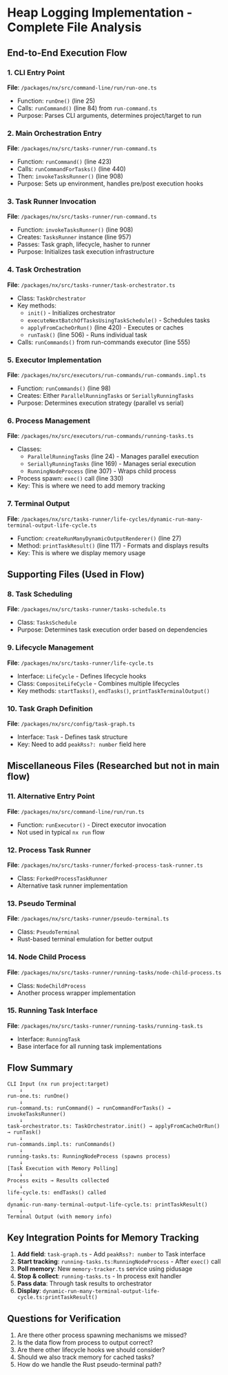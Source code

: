 # Heap Logging Implementation - Complete File Analysis

## End-to-End Execution Flow

### 1. CLI Entry Point
**File**: `/packages/nx/src/command-line/run/run-one.ts`
- Function: `runOne()` (line 25)
- Calls: `runCommand()` (line 84) from `run-command.ts`
- Purpose: Parses CLI arguments, determines project/target to run

### 2. Main Orchestration Entry
**File**: `/packages/nx/src/tasks-runner/run-command.ts`
- Function: `runCommand()` (line 423)
- Calls: `runCommandForTasks()` (line 440)
- Then: `invokeTasksRunner()` (line 908)
- Purpose: Sets up environment, handles pre/post execution hooks

### 3. Task Runner Invocation
**File**: `/packages/nx/src/tasks-runner/run-command.ts`
- Function: `invokeTasksRunner()` (line 908)
- Creates: `TasksRunner` instance (line 957)
- Passes: Task graph, lifecycle, hasher to runner
- Purpose: Initializes task execution infrastructure

### 4. Task Orchestration
**File**: `/packages/nx/src/tasks-runner/task-orchestrator.ts`
- Class: `TaskOrchestrator`
- Key methods:
  - `init()` - Initializes orchestrator
  - `executeNextBatchOfTasksUsingTaskSchedule()` - Schedules tasks
  - `applyFromCacheOrRun()` (line 420) - Executes or caches
  - `runTask()` (line 506) - Runs individual task
- Calls: `runCommands()` from run-commands executor (line 555)

### 5. Executor Implementation
**File**: `/packages/nx/src/executors/run-commands/run-commands.impl.ts`
- Function: `runCommands()` (line 98)
- Creates: Either `ParallelRunningTasks` or `SeriallyRunningTasks`
- Purpose: Determines execution strategy (parallel vs serial)

### 6. Process Management
**File**: `/packages/nx/src/executors/run-commands/running-tasks.ts`
- Classes:
  - `ParallelRunningTasks` (line 24) - Manages parallel execution
  - `SeriallyRunningTasks` (line 169) - Manages serial execution
  - `RunningNodeProcess` (line 307) - Wraps child process
- Process spawn: `exec()` call (line 330)
- Key: This is where we need to add memory tracking

### 7. Terminal Output
**File**: `/packages/nx/src/tasks-runner/life-cycles/dynamic-run-many-terminal-output-life-cycle.ts`
- Function: `createRunManyDynamicOutputRenderer()` (line 27)
- Method: `printTaskResult()` (line 117) - Formats and displays results
- Key: This is where we display memory usage

## Supporting Files (Used in Flow)

### 8. Task Scheduling
**File**: `/packages/nx/src/tasks-runner/tasks-schedule.ts`
- Class: `TasksSchedule`
- Purpose: Determines task execution order based on dependencies

### 9. Lifecycle Management
**File**: `/packages/nx/src/tasks-runner/life-cycle.ts`
- Interface: `LifeCycle` - Defines lifecycle hooks
- Class: `CompositeLifeCycle` - Combines multiple lifecycles
- Key methods: `startTasks()`, `endTasks()`, `printTaskTerminalOutput()`

### 10. Task Graph Definition
**File**: `/packages/nx/src/config/task-graph.ts`
- Interface: `Task` - Defines task structure
- Key: Need to add `peakRss?: number` field here

## Miscellaneous Files (Researched but not in main flow)

### 11. Alternative Entry Point
**File**: `/packages/nx/src/command-line/run/run.ts`
- Function: `runExecutor()` - Direct executor invocation
- Not used in typical `nx run` flow

### 12. Process Task Runner
**File**: `/packages/nx/src/tasks-runner/forked-process-task-runner.ts`
- Class: `ForkedProcessTaskRunner`
- Alternative task runner implementation

### 13. Pseudo Terminal
**File**: `/packages/nx/src/tasks-runner/pseudo-terminal.ts`
- Class: `PseudoTerminal`
- Rust-based terminal emulation for better output

### 14. Node Child Process
**File**: `/packages/nx/src/tasks-runner/running-tasks/node-child-process.ts`
- Class: `NodeChildProcess`
- Another process wrapper implementation

### 15. Running Task Interface
**File**: `/packages/nx/src/tasks-runner/running-tasks/running-task.ts`
- Interface: `RunningTask`
- Base interface for all running task implementations

## Flow Summary

```
CLI Input (nx run project:target)
    ↓
run-one.ts: runOne()
    ↓
run-command.ts: runCommand() → runCommandForTasks() → invokeTasksRunner()
    ↓
task-orchestrator.ts: TaskOrchestrator.init() → applyFromCacheOrRun() → runTask()
    ↓
run-commands.impl.ts: runCommands()
    ↓
running-tasks.ts: RunningNodeProcess (spawns process)
    ↓
[Task Execution with Memory Polling]
    ↓
Process exits → Results collected
    ↓
life-cycle.ts: endTasks() called
    ↓
dynamic-run-many-terminal-output-life-cycle.ts: printTaskResult()
    ↓
Terminal Output (with memory info)
```

## Key Integration Points for Memory Tracking

1. **Add field**: `task-graph.ts` - Add `peakRss?: number` to Task interface
2. **Start tracking**: `running-tasks.ts:RunningNodeProcess` - After `exec()` call
3. **Poll memory**: New `memory-tracker.ts` service using pidusage
4. **Stop & collect**: `running-tasks.ts` - In process exit handler
5. **Pass data**: Through task results to orchestrator
6. **Display**: `dynamic-run-many-terminal-output-life-cycle.ts:printTaskResult()`

## Questions for Verification

1. Are there other process spawning mechanisms we missed?
2. Is the data flow from process to output correct?
3. Are there other lifecycle hooks we should consider?
4. Should we also track memory for cached tasks?
5. How do we handle the Rust pseudo-terminal path?